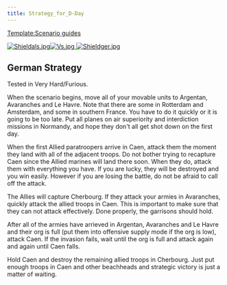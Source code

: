 ```yaml
---
title: Strategy_for_D-Day
---
```

 [Template:Scenario guides](/wiki/index.php?title=Template:Scenario_guides&action=edit&redlink=1 "Template:Scenario guides (page does not exist)")

 [![Shieldals.jpg](/images/5/57/Shieldals.jpg)](/wiki/File:Shieldals.jpg)[![Vs.jpg](/images/9/93/Vs.jpg) ](/wiki/File:Vs.jpg)[![Shieldger.jpg](/images/7/71/Shieldger.jpg)](/wiki/File:Shieldger.jpg)

German Strategy
---------------

Tested in Very Hard/Furious.

When the scenario begins, move all of your movable units to Argentan, Avaranches and Le Havre. Note that there are some in Rotterdam and Amsterdam, and some in southern France. You have to do it quickly or it is going to be too late. Put all planes on air superiority and interdiction missions in Normandy, and hope they don't all get shot down on the first day.

When the first Allied paratroopers arrive in Caen, attack them the moment they land with all of the adjacent troops. Do not bother trying to recapture Caen since the Allied marines will land there soon. When they do, attack them with everything you have. If you are lucky, they will be destroyed and you win easily. However if you are losing the battle, do not be afraid to call off the attack.

The Allies will capture Cherbourg. If they attack your armies in Avaranches, quickly attack the allied troops in Caen. This is important to make sure that they can not attack effectively. Done properly, the garrisons should hold.

After all of the armies have arrieved in Argentan, Avaranches and Le Havre and their org is full (put them into offensive supply mode if the org is low), attack Caen. If the invasion fails, wait until the org is full and attack again and again until Caen falls.

Hold Caen and destroy the remaining allied troops in Cherbourg. Just put enough troops in Caen and other beachheads and strategic victory is just a matter of waiting.